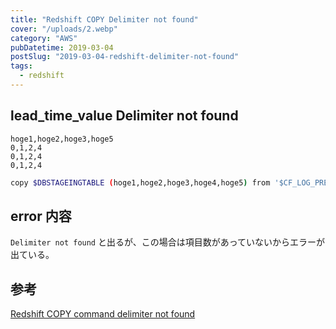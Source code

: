 ```yaml
---
title: "Redshift COPY Delimiter not found"
cover: "/uploads/2.webp"
category: "AWS"
pubDatetime: 2019-03-04
postSlug: "2019-03-04-redshift-delimiter-not-found"
tags:
  - redshift
---
```


## lead_time_value Delimiter not found

```csv
hoge1,hoge2,hoge3,hoge5
0,1,2,4
0,1,2,4
0,1,2,4
```

```bash
copy $DBSTAGEINGTABLE (hoge1,hoge2,hoge3,hoge4,hoge5) from '$CF_LOG_PREFIX' CREDENTIALS 'aws_access_key_id=$AWS_ACCESS_KEY_ID;aws_secret_access_key=$AWS_SECRET_ACCESS_KEY' CSV DELIMITER ',' MAXERROR 100000 IGNOREHEADER 1 TIMEFORMAT AS 'auto';
```

## error 内容

`Delimiter not found` と出るが、この場合は項目数があっていないからエラーが出ている。

## 参考

[Redshift COPY command delimiter not found](https://stackoverflow.com/questions/21862727/redshift-copy-command-delimiter-not-found)

